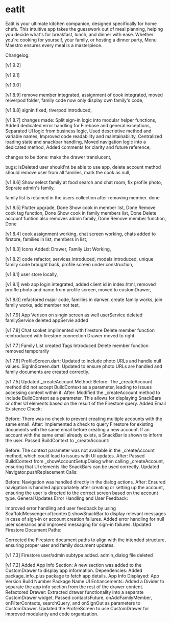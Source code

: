 # eatit
Eatit is your ultimate kitchen companion, designed specifically for home chefs. 
This intuitive app takes the guesswork out of meal planning, helping you decide what's for breakfast, lunch, and dinner with ease.
Whether you're cooking for yourself, your family, or hosting a dinner party, Menu Maestro ensures every meal is a masterpiece.

Changelog:

[v1.9.2]



[v1.9.1]



[v1.9.0]


[v1.8.9]
remove member integrated,
assignment of cook integrated,
moved reiverpod folder,
family code now only display own family's code,



[v1.8.8]
signin fixed,
riverpod introduced,

[v1.8.7]
changes made:
Split sign-in logic into modular helper functions,
Added dedicated error handling for Firebase and general exceptions,
Separated UI logic from business logic,
Used descriptive method and variable names,
Improved code readability and maintainability,
Centralized loading state and snackbar handling,
Moved navigation logic into a dedicated method,
Added comments for clarity and future reference,

changes to be done:
make the drawer translucent,

bugs:
isDeleted user should'nt be able to use app,
delete account method should remove user from all families, mark the cook as null,

[v1.8.6]
Show select family at food search and chat room,
fix profile photo,
Seprate admin's family,

family list is retained in the users collection after removing member. done


[v1.8.5]
Flutter upgrade, Done
Show cook in member list, Done
Remove cook tag function, Done
Show cook in family members list, Done
Delete account funtion also removes admin family, Done
Remove member function, Done


[v1.8.4]
cook assignment working,
chat screen working,
chats added to firstore,
families in list,
members in list,


[v1.8.3]
Icons Added: Drawer,
Family List Working,


[v1.8.2]
code refactor,
services introduced,
models introduced,
unique family code brought back,
profile screen under construction,


[v1.8.1]
user store locally,


[v1.8.1]
web app login integrated,
added client id in index.html,
removed proifle photo and name from profile screen,
moved to customDrawer,


[v1.8.0]
refactored major code,
families in darwer,
create family works,
join family works,
add member not test,


[v1.7.9]
App Verison on singin screen as well
userService deleted
familyService deleted
appServie added


[v1.7.8]
Chat scoket implimented with firestore
Delete member function reintroduced with firestore connection
Drawer moved to right


[v1.7.7]
Family List created
Tags Introduced
Delete member function removed temporarily


[v1.7.6]
ProfileScreen.dart: Updated to include photo URLs and handle null values.
SignInScreen.dart: Updated to ensure photo URLs are handled and family documents are created correctly.


[v1.7.5]
Updated _createAccount Method:
Before: The _createAccount method did not accept BuildContext as a parameter, leading to issues accessing context within it.
After: Modified the _createAccount method to include BuildContext as a parameter. This allows for displaying SnackBars or other UI elements based on the result of the Firestore query.
Added Email Existence Check:

Before: There was no check to prevent creating multiple accounts with the same email.
After: Implemented a check to query Firestore for existing documents with the same email before creating a new account. If an account with the same email already exists, a SnackBar is shown to inform the user.
Passed BuildContext to _createAccount:

Before: The context parameter was not available in the _createAccount method, which could lead to issues with UI updates.
After: Passed BuildContext from _showAccountSetupDialog when calling _createAccount, ensuring that UI elements like SnackBars can be used correctly.
Updated Navigator.pushReplacement Calls:

Before: Navigation was handled directly in the dialog actions.
After: Ensured navigation is handled appropriately after creating or setting up the account, ensuring the user is directed to the correct screen based on the account type.
General Updates
Error Handling and User Feedback:

Improved error handling and user feedback by using ScaffoldMessenger.of(context).showSnackBar to display relevant messages in case of sign-in or account creation failures.
Added error handling for null user scenarios and improved messaging for sign-in failures.
Updated Firestore Document Paths:

Corrected the Firestore document paths to align with the intended structure, ensuring proper user and family document updates.


[v1.7.3]
Firestore user/admin subtype added.
admin_dialog file deleted


[v1.7.2]
Added App Info Section: A new section was added to the CustomDrawer to display app information.
Dependencies: Added package_info_plus package to fetch app details.
App Info Displayed:
App Version
Build Number
Package Name
UI Enhancements:
Added a Divider to separate the app info section from the rest of the drawer content.
Refactored Drawer:
Extracted drawer functionality into a separate CustomDrawer widget.
Passed contactsFuture, onAddFamilyMember, onFilterContacts, searchQuery, and onSignOut as parameters to CustomDrawer.
Updated the ProfileScreen to use CustomDrawer for improved modularity and code organization.
